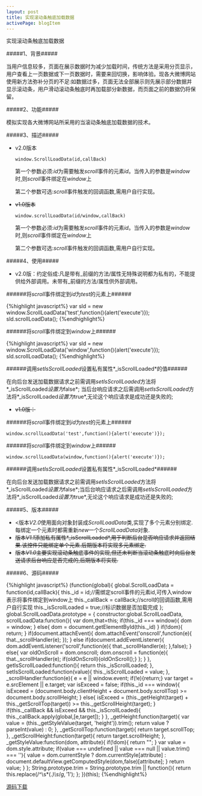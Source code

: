 ```yaml
---
layout: post
title: 实现滚动条触底加载数据
activePage: blogItem
---
```


实现滚动条触底加载数据

#####1、背景#####

当用户信息较多，页面在展示数据时为减少加载时间，传统方法是采用分页显示，用户查看上一页数据或下一页数据时，需要来回切换，影响体验。现各大微博网站使用新方法弥补分页的不足:如数据过多，页面无法全部展示则先展示部分数据并显示滚动条，用户滑动滚动条触底时再加载部分新数据，而页面之前的数据仍将保留。

#####2、功能#####

模拟实现各大微博网站所采用的当滚动条触底加载数据的技术。

#####3、描述#####

* v2.0版本

	`window.ScrollLoadData(id,callBack)`

	第一个参数必须:*id*为需要触发*scroll*事件的元素*id*。当传入的参数是*window*时,则*scroll*事件绑定在*window*上

	第二个参数可选:*scroll*事件触发的回调函数,需用户自行实现。

* <del>v1.0版本</del>

	`window.scrollLoadData(id/window,callBack)`

	第一个参数必须:*id*为需要触发*scroll*事件的元素*id*。当传入的参数是*window*时,则*scroll*事件绑定在*window*上

	第二个参数可选:*scroll*事件触发的回调函数,需用户自行实现。


#####4、使用#####

* v2.0版：约定俗成:凡是带有\_前缀的方法\/属性无特殊说明都为私有的，不能提供给外部调用。未带有\_前缀的方法/属性供外部调用。

######将*scroll*事件绑定到*id*为*test*的元素上######

{%highlight javascript%}
var sld = new window.ScrollLoadData('test',function(){alert('execute')});
sld.scrollLoadData();
{%endhighlight%}

######将*scroll*事件绑定到*window*上######

{%highlight javascript%}
var sld = new window.ScrollLoadData('window',function(){alert('execute')});
sld.scrollLoadData();
{%endhighlight%}

######调用*setIsScrollLoaded*设置私有属性*_isScrollLoaded*的值######

在向后台发送加载数据请求之前需调用*setIsScrollLoaded*方法将*_isScrollLoaded*设置为*false*;
当后台响应请求之后需调用*setIsScrollLoaded*方法将*_isScrollLoaded*设置为*true*,无论这个响应请求是成功还是失败的;

* <del>v1.0版：</del>

######将*scroll*事件绑定到*id*为*test*的元素上######

`window.scrollLoadData('test',function(){alert('execute')});`

######将*scroll*事件绑定到*window*上######

`window.scrollLoadData(window,function(){alert('execute')});`

######调用*setIsScrollLoaded*设置私有属性*_isScrollLoaded*######

在向后台发送加载数据请求之前需调用*setIsScrollLoaded*方法将*_isScrollLoaded*设置为*false*;当后台响应请求之后需调用*setIsScrollLoaded*方法将*_isScrollLoaded*设置为*true*,无论这个响应请求是成功还是失败的; 

#####5、版本#####

* <版本*V2.0*使用面向对象封装成*ScrollLoadData*类,实现了多个元素分别绑定.每绑定一个元素时都需重新*new*一个*ScrollLoadData*对象.
* <del>版本*V1.1*添加私有属性*_isScrollLoaded*,用于判断后台是否响应请求并返回结果.该控件只能绑定单个元素.后期版本将实现多元素绑定.</del>
* <del>版本*V1.0*主要实现滚动条触底事件的实现,但还未判断当滚动条触底时向后台发送请求后台响应是否完成的,后期版本将实现.</del>

#####6、源码#####

{%highlight javascript%}
(function(global){
    global.ScrollLoadData = function(id,callBack){
        this._id = id;//需绑定scroll事件的元素id,可传入window表示将事件绑定到window上
        this._callBack = callBack;//scroll的回调函数,需用户自行实现
        this._isScrollLoaded = true;//标识数据是否加载完成
    };
    global.ScrollLoadData.prototype = {
        constructor:global.ScrollLoadData,
        scrollLoadData:function(){
            var dom,that=this;
            if(this._id === window){
                dom = window;
            }
            else{
                dom = document.getElementById(this._id)
            }
            if(!dom){
                return;
            }
            if(document.attachEvent){
                dom.attachEvent('onscroll',function(e){
                    that._scrollHandler(e);
                });
            }
            else if(document.addEventListener){
                dom.addEventListener('scroll',function(e){
                    that._scrollHandler(e);
                },false);
            }
            else{
                var oldOnScroll = dom.onscroll;
                dom.onscroll = function(e){
                    that._scrollHandler(e);
                    if(oldOnScroll){oldOnScroll();}
                };
            }
        },
        getIsScrollLoaded:function(){
            return this._isScrollLoaded;
        },
        setIsScrollLoaded:function(value){
            this._isScrollLoaded = value;
        },
        _scrollHandler:function(e){
            e = e || window.event;
            if(!e){return;}
            var target = e.srcElement || e.target;
            var isExceed = false;
            if(this._id === window){
                isExceed = (document.body.clientHeight + document.body.scrollTop) >= document.body.scrollHeight;
            }
            else{
                isExceed = (this._getHeight(target) + this._getScrollTop(target)) >= this._getScrollHeight(target);
            }
            if(this._callBack && isExceed && this._isScrollLoaded){
                this._callBack.apply(global,[e,target]);
            }
        },
        _getHeight:function(target){
            var value = (this._getStyleValue(target, 'height')).trim();
            return value ? parseInt(value) : 0;
        },
        _getScrollTop:function(target){
            return target.scrollTop;
        },
        _getScrollHeight:function(target){
            return target.scrollHeight;
        },
        _getStyleValue:function(dom, attribute){
            if(!dom){
                return "";
            }
            var value = dom.style.attribute;
            if(value === undefined || value === null || value.trim() === ''){
                value = dom.currentStyle ? 
                            dom.currentStyle[attribute] : document.defaultView.getComputedStyle(dom,false)[attribute];
            }
            return value;
        }
    };
    String.prototype.trim = String.prototype.trim || function(){
        return this.replace(/^\s*(.*)\s*$/g,'$1');
    };
})(this);
{%endhighlight%}

[源码下载](/downloads/files/scrollLoadData.js)

	
	


